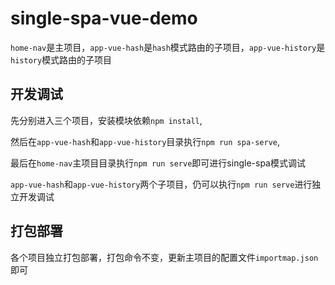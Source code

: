# single-spa-vue-demo

`home-nav`是主项目，`app-vue-hash`是`hash`模式路由的子项目，`app-vue-history`是`history`模式路由的子项目

## 开发调试

先分别进入三个项目，安装模块依赖`npm install`,

然后在`app-vue-hash`和`app-vue-history`目录执行`npm run spa-serve`,

最后在`home-nav`主项目目录执行`npm run serve`即可进行single-spa模式调试

`app-vue-hash`和`app-vue-history`两个子项目，仍可以执行`npm run serve`进行独立开发调试

## 打包部署

各个项目独立打包部署，打包命令不变，更新主项目的配置文件`importmap.json`即可